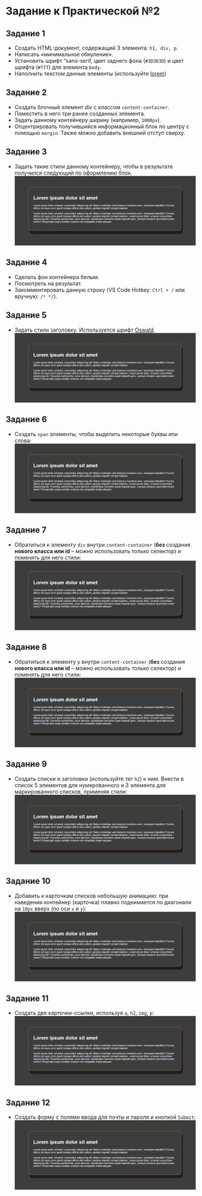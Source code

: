 # Задание к Практической №2

## Задание 1

- Создать HTML-документ, содержащий 3 элемента: `h1, div, p`. 
- Написать «минимальное обнуление». 
- Установить шрифт “sans-serif, цвет заднего фона (`#3D3D3D`) и цвет шрифта (`#fff`) для элемента `body`. 
- Наполнить текстом данные элементы (используйте [lorem](https://ru.lipsum.com/))

## Задание 2

- Создать блочный элемент div с классом `content-container`. 
- Поместить в него три ранее созданных элемента. 
- Задать данному контейнеру ширину (например, `1000px`).
- Отцентрировать получившийся информационный блок по центру с помощью `margin`. Также можно добавить внешний отступ сверху.

## Задание 3

- Задать такие стили данному контейнеру, чтобы в результате получился следующий по оформлению блок.
![Task 3](/Docs/Images/1_taks3.png "Task 3")

## Задание 4

- Сделать фон контейнера белым. 
- Посмотреть на результат. 
- Закомментировать данную строку (VS Code Hotkey: `Ctrl + /` или вручную: `/* */`).

## Задание 5

- Задать стили заголовку. Используется шрифт [Oswald](https://fonts.google.com/specimen/Oswald).
![Task 3](/Docs/Images/1_taks3.png "Task 3")

## Задание 6

- Создать `span` элементы, чтобы выделить некоторые буквы или слова:
![Task 3](/Docs/Images/1_taks3.png "Task 3")

## Задание 7

- Обратиться к элементу `div` внутри `content-container` (**без** создания **нового класса или id** – можно использовать только селектор) и поменять для него стили:
![Task 3](/Docs/Images/1_taks3.png "Task 3")

## Задание 8

- Обратиться к элементу `p` внутри `content-container` (**без** создания **нового класса или id** – можно использовать только селектор) и поменять для него стили:
![Task 3](/Docs/Images/1_taks3.png "Task 3")

## Задание 9

- Создать списки и заголовки (используйте тег `h2`) к ним. Внести в список 5 элементов для нумерованного и 3 элемента для маркированного списков, применяя стили:
![Task 3](/Docs/Images/1_taks3.png "Task 3")

## Задание 10

- Добавить к карточкам списков небольшую анимацию: при наведении контейнер (карточка) плавно поднимается по диагонали на `10px` вверх (по оси `х` и `у`):
![Task 3](/Docs/Images/1_taks3.png "Task 3")

## Задание 11

- Создать две карточки-ссылки, используя `a`, `h2`, `img`, `p`:
![Task 3](/Docs/Images/1_taks3.png "Task 3")

## Задание 12

- Создать форму с полями ввода для почты и пароля и кнопкой `Submit`:
![Task 3](/Docs/Images/1_taks3.png "Task 3")